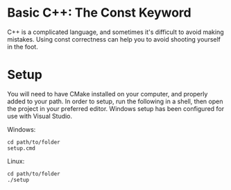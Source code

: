 # Basic C++: The Const Keyword

C++ is a complicated language, and sometimes it's difficult to avoid making mistakes.
Using const correctness can help you to avoid shooting yourself in the foot.

# Setup

You will need to have CMake installed on your computer, and properly added to your path.
In order to setup, run the following in a shell, then open the project in your preferred editor.
Windows setup has been configured for use with Visual Studio.

Windows:
```
cd path/to/folder
setup.cmd
```
Linux:
```
cd path/to/folder
./setup
```